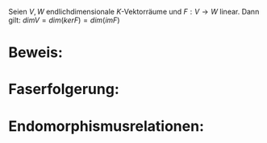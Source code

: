 Seien $V, W$ endlichdimensionale $K$-Vektorräume und $F: V \rightarrow W$ linear. Dann gilt: $dim V = dim(ker F) = dim(im F)$ 
# Beweis:


# Faserfolgerung:

# Endomorphismusrelationen:
